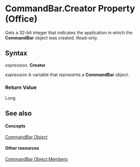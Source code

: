 
# CommandBar.Creator Property (Office)

Gets a 32-bit integer that indicates the application in which the  **CommandBar** object was created. Read-only.


## Syntax

 _expression_. **Creator**

 _expression_ A variable that represents a **CommandBar** object.


### Return Value

Long


## See also


#### Concepts


[CommandBar Object](78603954-40aa-64cb-c407-2e0820d65231.md)
#### Other resources


[CommandBar Object Members](e3756e7e-56a8-33a4-722f-640e5cc69b6d.md)

